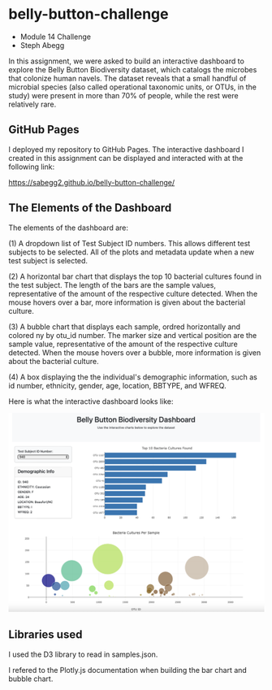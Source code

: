 # belly-button-challenge
- Module 14 Challenge
- Steph Abegg

In this assignment, we were asked to build an interactive dashboard to explore the Belly Button Biodiversity dataset, which catalogs the microbes that colonize human navels. The dataset reveals that a small handful of microbial species (also called operational taxonomic units, or OTUs, in the study) were present in more than 70% of people, while the rest were relatively rare.

## GitHub Pages

I deployed my repository to GitHub Pages. The interactive dashboard I created in this assignment can be displayed and interacted with at the following link:

https://sabegg2.github.io/belly-button-challenge/


## The Elements of the Dashboard

The elements of the dashboard are:

(1) A dropdown list of Test Subject ID numbers. This allows different test subjects to be selected. All of the plots and metadata update when a new test subject is selected.

(2) A horizontal bar chart that displays the top 10 bacterial cultures found in the test subject. The length of the bars are the sample values, representative of the amount of the respective culture detected. When the mouse hovers over a bar, more information is given about the bacterial culture.

(3) A bubble chart that displays each sample, ordred horizontally and colored ny by otu_id number. The marker size and vertical position are the sample value, representative of the amount of the respective culture detected. When the mouse hovers over a bubble, more information is given about the bacterial culture.

(4) A box displaying the the individual's demographic information, such as id number, ethnicity, gender, age, location, BBTYPE, and WFREQ. 

Here is what the interactive dashboard looks like:

<img src="images/appimage.png" width=800>


## Libraries used

I used the D3 library to read in samples.json.

I refered to the Plotly.js documentation when building the bar chart and bubble chart.
